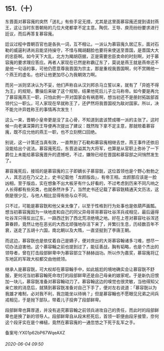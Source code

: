 ## 151.（十）
东晋面对慕容廆的突然「送礼」有些手足无措，尤其是这里面慕容廆还提到请封燕王，这让当时东晋朝局的几位大佬都拿不定主意。陶侃、王导、庾亮纷纷要求进行廷议，而后再答复慕容廆。



廷议过程中晋朝百官也是各执一词，互不相让。一派认为慕容廆久居辽东，面对石勒的威逼利诱尚且能坚持操守，不惜与羯胡翻脸也要将来使送至晋国，是晋国大大的忠臣啊。如今天下大乱，北方为羯胡窃据，正是需要忠臣卖命的时刻啊，对于慕容廆的要求理应答应。再者人家现在已然是称霸辽东了，莫说是燕王就是燕帝还不是他一句话的事，可他仍愿意尊我晋国为宗主，那是重视我晋国啊，何不赏赐他一个燕王的虚名，也好让他更加尽心为我朝效力啊。



而另一派则坚决认为不妥，他们声称自从汉刘邦杀马立誓以来，就有了「异姓不得为王」的规矩，曹操后来破了这个规矩，结果他死后儿子立马称帝。如今要是再允了慕容廆燕王一职，只怕此例一开对国家会有祸患啊，想当初还不是册封拓跋部首领代公一职么，可人家现在早就称王了，还俨然将我晋国视为敌对国家。所以，决不能允许异姓称王的事情再次发生！



这么一来，晋朝小皇帝更是没了主心骨，不知道到底该赞成哪一派的主张了。这时候一向老谋深算的王导便再次提出了建议：既然陛下拿不定主意，那就晾着慕容廆，既不应允他的燕王一职，也不立刻劈口回绝。



别说，这一计策还当真有效，一直熬到了石勒和慕容廆相继去世，燕王事件还依旧没能给出个说法。慕容廆死后，东晋追谥其为大将军，也算是从官职上弥补了一下爵位上未能给慕容廆晋升的遗憾吧，不过，嫌隙已经在晋国和慕容部之间悄然发生了。



慕容廆死后，接班的是慕容廆的三子即嫡长子慕容皝，这位首领也是个野心勃勃之人，其志远在乃父之上，史书记载他「龙颜版齿」，有帝王相。龙颜那应该是一脸凶相，至于版齿，实在想象不出大板牙有什么好看的，不过考虑到历来不同凡响之人长得都有些另类，也就泰然许多了。当然史书还记载了慕容皝精通天文历法，这倒是很少见，与他人相比显得有些与众不同。



只不过，可能是慕容皝和他父亲太像了，以至于性格到行为处事也是依葫芦画瓢。想当初慕容廆因为一块地皮和自己的同父异母哥哥慕容吐谷浑兵戎相见，最后逼得吐谷浑只得反出辽东，一路西迁到了西北荒凉绝境之地。好在上苍对慕容吐谷浑还算眷顾，竟然让他在恶劣的大西北顽强地存活下来了，并繁衍生息，历经数百年不衰，送走了五胡十六国，南北朝以及大隋，一直坚挺到了李唐王朝。



而这边，慕容皝也是依仗着自己是嫡子，便对庶出的大哥慕容翰诸多刁难，想尽一切办法迫害他。这个慕容翰之前也提到过了，能征善战，胸有韬略，也是个杰出的领导者，曾在打击段部鲜卑中为慕容部立下赫赫战功。所以作为嘉奖，慕容廆将辽东地区的军政大权都交由他统领。



继承人是慕容皝，可大权却在慕容翰手中，如此尴尬的境地确实会让慕容皝不舒服，更何况当初慕容翰死命攻打的段部鲜卑还是自己母亲的娘家呢。于是新仇旧恨加一块儿，慕容皝准备对慕容翰动刀了。慕容翰这边的嗅觉也很灵敏，当他得知父亲亡故的消息后，就猜到慕容皝准备对自己下手了，便对左右说道：「慕容皝以为我雄才难制，必对我不利，我岂能坐以待祸？」但是慕容翰也不愿眼见兄弟之间兵戎相见，于是抛下部队，带着儿子投奔了段部鲜卑。



段部鲜卑也算厚道，并没有追究慕容翰之前领兵进攻自己的责任，而此时的段部鲜卑也是换了新的领导人。段部鲜卑自从段末柸死后，首领一职便由段牙接管，奈何这个段牙实在是个棒槌，竟然在慕容廆的一通忽悠之下死于乱军之手。



备案号:YX01p62bP67WqeAXZ


###### 2020-06-04 09:50
